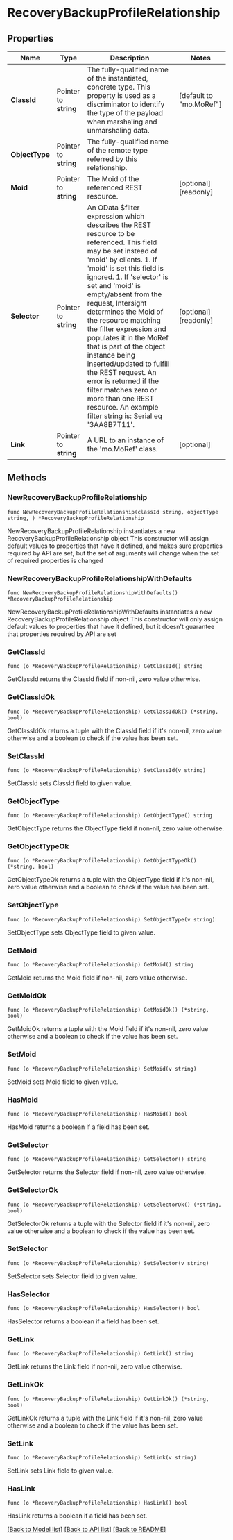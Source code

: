 # RecoveryBackupProfileRelationship

## Properties

Name | Type | Description | Notes
------------ | ------------- | ------------- | -------------
**ClassId** | Pointer to **string** | The fully-qualified name of the instantiated, concrete type. This property is used as a discriminator to identify the type of the payload when marshaling and unmarshaling data. | [default to "mo.MoRef"]
**ObjectType** | Pointer to **string** | The fully-qualified name of the remote type referred by this relationship. | 
**Moid** | Pointer to **string** | The Moid of the referenced REST resource. | [optional] [readonly] 
**Selector** | Pointer to **string** | An OData $filter expression which describes the REST resource to be referenced. This field may be set instead of &#39;moid&#39; by clients. 1. If &#39;moid&#39; is set this field is ignored. 1. If &#39;selector&#39; is set and &#39;moid&#39; is empty/absent from the request, Intersight determines the Moid of the resource matching the filter expression and populates it in the MoRef that is part of the object instance being inserted/updated to fulfill the REST request. An error is returned if the filter matches zero or more than one REST resource. An example filter string is: Serial eq &#39;3AA8B7T11&#39;. | [optional] [readonly] 
**Link** | Pointer to **string** | A URL to an instance of the &#39;mo.MoRef&#39; class. | [optional] 

## Methods

### NewRecoveryBackupProfileRelationship

`func NewRecoveryBackupProfileRelationship(classId string, objectType string, ) *RecoveryBackupProfileRelationship`

NewRecoveryBackupProfileRelationship instantiates a new RecoveryBackupProfileRelationship object
This constructor will assign default values to properties that have it defined,
and makes sure properties required by API are set, but the set of arguments
will change when the set of required properties is changed

### NewRecoveryBackupProfileRelationshipWithDefaults

`func NewRecoveryBackupProfileRelationshipWithDefaults() *RecoveryBackupProfileRelationship`

NewRecoveryBackupProfileRelationshipWithDefaults instantiates a new RecoveryBackupProfileRelationship object
This constructor will only assign default values to properties that have it defined,
but it doesn't guarantee that properties required by API are set

### GetClassId

`func (o *RecoveryBackupProfileRelationship) GetClassId() string`

GetClassId returns the ClassId field if non-nil, zero value otherwise.

### GetClassIdOk

`func (o *RecoveryBackupProfileRelationship) GetClassIdOk() (*string, bool)`

GetClassIdOk returns a tuple with the ClassId field if it's non-nil, zero value otherwise
and a boolean to check if the value has been set.

### SetClassId

`func (o *RecoveryBackupProfileRelationship) SetClassId(v string)`

SetClassId sets ClassId field to given value.


### GetObjectType

`func (o *RecoveryBackupProfileRelationship) GetObjectType() string`

GetObjectType returns the ObjectType field if non-nil, zero value otherwise.

### GetObjectTypeOk

`func (o *RecoveryBackupProfileRelationship) GetObjectTypeOk() (*string, bool)`

GetObjectTypeOk returns a tuple with the ObjectType field if it's non-nil, zero value otherwise
and a boolean to check if the value has been set.

### SetObjectType

`func (o *RecoveryBackupProfileRelationship) SetObjectType(v string)`

SetObjectType sets ObjectType field to given value.


### GetMoid

`func (o *RecoveryBackupProfileRelationship) GetMoid() string`

GetMoid returns the Moid field if non-nil, zero value otherwise.

### GetMoidOk

`func (o *RecoveryBackupProfileRelationship) GetMoidOk() (*string, bool)`

GetMoidOk returns a tuple with the Moid field if it's non-nil, zero value otherwise
and a boolean to check if the value has been set.

### SetMoid

`func (o *RecoveryBackupProfileRelationship) SetMoid(v string)`

SetMoid sets Moid field to given value.

### HasMoid

`func (o *RecoveryBackupProfileRelationship) HasMoid() bool`

HasMoid returns a boolean if a field has been set.

### GetSelector

`func (o *RecoveryBackupProfileRelationship) GetSelector() string`

GetSelector returns the Selector field if non-nil, zero value otherwise.

### GetSelectorOk

`func (o *RecoveryBackupProfileRelationship) GetSelectorOk() (*string, bool)`

GetSelectorOk returns a tuple with the Selector field if it's non-nil, zero value otherwise
and a boolean to check if the value has been set.

### SetSelector

`func (o *RecoveryBackupProfileRelationship) SetSelector(v string)`

SetSelector sets Selector field to given value.

### HasSelector

`func (o *RecoveryBackupProfileRelationship) HasSelector() bool`

HasSelector returns a boolean if a field has been set.

### GetLink

`func (o *RecoveryBackupProfileRelationship) GetLink() string`

GetLink returns the Link field if non-nil, zero value otherwise.

### GetLinkOk

`func (o *RecoveryBackupProfileRelationship) GetLinkOk() (*string, bool)`

GetLinkOk returns a tuple with the Link field if it's non-nil, zero value otherwise
and a boolean to check if the value has been set.

### SetLink

`func (o *RecoveryBackupProfileRelationship) SetLink(v string)`

SetLink sets Link field to given value.

### HasLink

`func (o *RecoveryBackupProfileRelationship) HasLink() bool`

HasLink returns a boolean if a field has been set.


[[Back to Model list]](../README.md#documentation-for-models) [[Back to API list]](../README.md#documentation-for-api-endpoints) [[Back to README]](../README.md)


